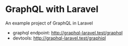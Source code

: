 # GraphQL with Laravel

An example project of GraphQL in Laravel

- graphql endpoint: http://graphql-laravel.test/graphql
- devtools: http://graphql-laravel.test/graphiql

